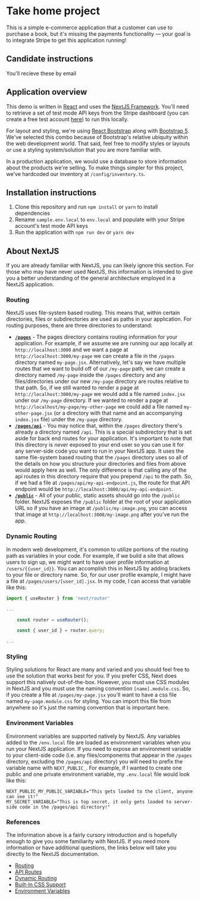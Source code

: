 # Take home project

This is a simple e-commerce application that a customer can use to purchase a book, but it's missing the payments functionality — your goal is to integrate Stripe to get this application running!

## Candidate instructions

You'll recieve these by email

## Application overview

This demo is written in [React](https://reactjs.org/) and uses the [NextJS Framework](https://nextjs.org/). You'll need to retrieve a set of test mode API keys from the Stripe dashboard (you can create a free test account [here](https://dashboard.stripe.com/register)) to run this locally.

For layout and styling, we're using [React Bootstrap](https://react-bootstrap.github.io/) along with [Bootstrap 5](https://getbootstrap.com/docs/5.0/getting-started/introduction/). We've selected this combo because of Bootstrap's relative ubiquity within the web development world. That said, feel free to modify styles or layouts or use a styling system/solution that you are more familiar with.

In a production application, we would use a database to store information about the products we're selling. To make things simpler for this project, we've hardcoded our inventory at `/config/inventory.ts`.

## Installation instructions

1. Clone this repository and run `npm install` or `yarn` to install dependencies
2. Rename `sample.env.local` to `env.local` and populate with your Stripe account's test mode API keys
3. Run the application with `npm run dev` or `yarn dev`

## About NextJS

If you are already familiar with NextJS, you can likely ignore this section. For those who may have never used NextJS, this information is intended to give you a better understanding of the general architecture employed in a NextJS application.

### Routing

NextJS uses file-system based routing. This means that, within certain directories, files or subdirectories are used as paths in your application. For routing purposes, there are three directories to understand:

- **[`/pages`](/pages/)** - The pages directory contains routing information for your application. For example, if we assume we are running our app locally at `http://localhost:3000` and we want a page at `http://localhost:3000/my-page` we can create a file in the `/pages` directory named `my-page.jsx`. Alternatively, let's say we have multiple routes that we want to build off of our `/my-page` path, we can create a directory named `/my-page` inside the `/pages` directory and any files/directories under our new `/my-page` directory are routes relative to that path. So, if we still wanted to render a page at `http://localhost:3000/my-page` we would add a file named `index.jsx` under our `/my-page` directory. If we wanted to render a page at `http://localhost/my-page/my-other-page` we could add a file named `my-other-page.jsx` (or a directory with that name and an accompanying `index.jsx` file) under the `/my-page` directory.
- **[`/pages/api`](/pages/api)** - You may notice that, within the `/pages` directory there's already a directory named `/api`. This is a special subdirectory that is set aside for back end routes for your application. It's important to note that this directory is _never_ exposed to your end user so you can use it for any server-side code you want to run in your NextJS app. It uses the same file-system based routing that the `/pages` directory uses so all of the details on how you structure your directories and files from above would apply here as well. The only difference is that calling any of the api routes in this directory require that you prepend `/api` to the path. So, if we had a file at `/pages/api/my-api-endpoint.js`, the route for that API endpoint would be `http://localhost:3000/api/my-api-endpoint`.
- **[`/public`](/public/)** - All of your public, static assets should go into the `/public` folder. NextJS exposes the `/public` folder at the root of your application URL so if you have an image at `/public/my-image.png`, you can access that image at `http://localhost:3000/my-image.png` after you've run the app.

### Dynamic Routing

In modern web development, it's common to utilize portions of the routing path as variables in your code. For example, if we build a site that allows users to sign up, we might want to have user profile information at `/users/{{user_id}}`. You can accomplish this in NextJS by adding brackets to your file or directory name. So, for our user profile example, I might have a file at `/pages/users/[user_id].jsx`. In my code, I can access that variable like this:

```Javascript
import { useRouter } from 'next/router'

...

    const router = useRouter();

    const { user_id } = router.query;

...
```

### Styling

Styling solutions for React are many and varied and you should feel free to use the solution that works best for you. If you prefer CSS, Next does support this natively out-of-the-box. However, you must use CSS modules in NextJS and you must use the naming convention `[name].module.css`. So, if you create a file at `/pages/my-page.jsx` you'll want to have a css file named `my-page.module.css` for styling. You can import this file from anywhere so it's just the naming convention that is important here.

### Environment Variables

Environment variables are supported natively by NextJS. Any variables added to the `/env.local` file are loaded as environment variables when you run your NextJS application. If you need to expose an environment variable to your client-side code (i.e. any files/components that appear in the `/pages` directory, excluding the `/pages/api` directory) you will need to prefix the variable name with `NEXT_PUBLIC_`. For example, if I wanted to create one public and one private environment variable, my `.env.local` file would look like this:

```Shell
NEXT_PUBLIC_MY_PUBLIC_VARIABLE="This gets loaded to the client, anyone can see it!"
MY_SECRET_VARIABLE="This is top secret, it only gets loaded to server-side code in the /pages/api directory!"
```

### References

The information above is a fairly cursory introduction and is hopefully enough to give you some familiarity with NextJS. If you need more information or have additional questions, the links below will take you directly to the NextJS documentation.

- [Routing](https://nextjs.org/docs/routing/introduction)
- [API Routes](https://nextjs.org/docs/api-routes/introduction)
- [Dynamic Routing](https://nextjs.org/docs/routing/dynamic-routes)
- [Built-In CSS Support](https://nextjs.org/docs/basic-features/built-in-css-support)
- [Environment Variables](https://nextjs.org/docs/basic-features/environment-variables)
